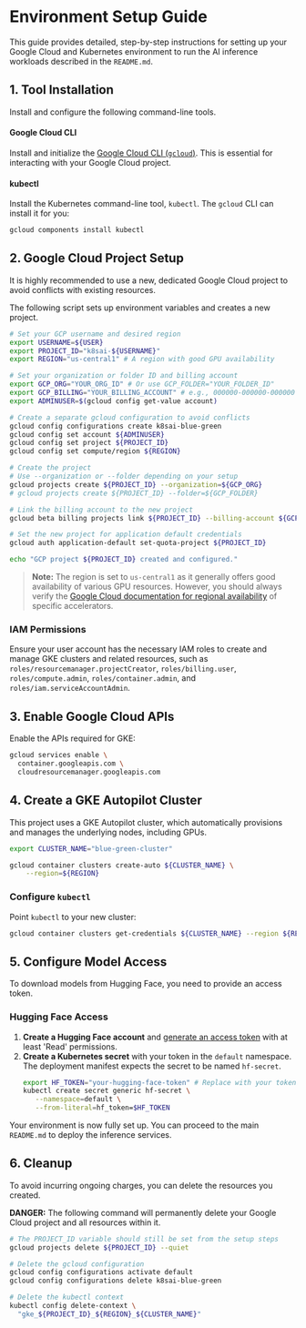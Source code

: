 # Environment Setup Guide

This guide provides detailed, step-by-step instructions for setting up your Google Cloud and Kubernetes environment to run the AI inference workloads described in the `README.md`.

## 1. Tool Installation

Install and configure the following command-line tools.

#### Google Cloud CLI
Install and initialize the [Google Cloud CLI (`gcloud`)](https://cloud.google.com/sdk/docs/install). This is essential for interacting with your Google Cloud project.

#### kubectl
Install the Kubernetes command-line tool, `kubectl`. The `gcloud` CLI can install it for you:
```bash
gcloud components install kubectl
```

## 2. Google Cloud Project Setup

It is highly recommended to use a new, dedicated Google Cloud project to avoid conflicts with existing resources.

The following script sets up environment variables and creates a new project.

```bash
# Set your GCP username and desired region
export USERNAME=${USER}
export PROJECT_ID="k8sai-${USERNAME}"
export REGION="us-central1" # A region with good GPU availability

# Set your organization or folder ID and billing account
export GCP_ORG="YOUR_ORG_ID" # Or use GCP_FOLDER="YOUR_FOLDER_ID"
export GCP_BILLING="YOUR_BILLING_ACCOUNT" # e.g., 000000-000000-000000
export ADMINUSER=$(gcloud config get-value account)

# Create a separate gcloud configuration to avoid conflicts
gcloud config configurations create k8sai-blue-green
gcloud config set account ${ADMINUSER}
gcloud config set project ${PROJECT_ID}
gcloud config set compute/region ${REGION}

# Create the project
# Use --organization or --folder depending on your setup
gcloud projects create ${PROJECT_ID} --organization=${GCP_ORG}
# gcloud projects create ${PROJECT_ID} --folder=${GCP_FOLDER}

# Link the billing account to the new project
gcloud beta billing projects link ${PROJECT_ID} --billing-account ${GCP_BILLING}

# Set the new project for application default credentials
gcloud auth application-default set-quota-project ${PROJECT_ID}

echo "GCP project ${PROJECT_ID} created and configured."
```
> **Note:** The region is set to `us-central1` as it generally offers good availability of various GPU resources. However, you should always verify the [Google Cloud documentation for regional availability](https://cloud.google.com/compute/docs/gpus/gpu-regions-zones) of specific accelerators.

### IAM Permissions
Ensure your user account has the necessary IAM roles to create and manage GKE clusters and related resources, such as `roles/resourcemanager.projectCreator`, `roles/billing.user`, `roles/compute.admin`, `roles/container.admin`, and `roles/iam.serviceAccountAdmin`.

## 3. Enable Google Cloud APIs

Enable the APIs required for GKE:
```bash
gcloud services enable \
  container.googleapis.com \
  cloudresourcemanager.googleapis.com
```

## 4. Create a GKE Autopilot Cluster

This project uses a GKE Autopilot cluster, which automatically provisions and manages the underlying nodes, including GPUs.

```bash
export CLUSTER_NAME="blue-green-cluster"

gcloud container clusters create-auto ${CLUSTER_NAME} \
    --region=${REGION}
```

### Configure `kubectl`
Point `kubectl` to your new cluster:
```bash
gcloud container clusters get-credentials ${CLUSTER_NAME} --region ${REGION}
```

## 5. Configure Model Access

To download models from Hugging Face, you need to provide an access token.

### Hugging Face Access
1.  **Create a Hugging Face account** and [generate an access token](https://huggingface.co/docs/hub/en/security-tokens) with at least 'Read' permissions.
2.  **Create a Kubernetes secret** with your token in the `default` namespace. The deployment manifest expects the secret to be named `hf-secret`.
    ```bash
    export HF_TOKEN="your-hugging-face-token" # Replace with your token
    kubectl create secret generic hf-secret \
       --namespace=default \
       --from-literal=hf_token=$HF_TOKEN
    ```

Your environment is now fully set up. You can proceed to the main `README.md` to deploy the inference services.

## 6. Cleanup

To avoid incurring ongoing charges, you can delete the resources you created.

**DANGER:** The following command will permanently delete your Google Cloud project and all resources within it.

```bash
# The PROJECT_ID variable should still be set from the setup steps
gcloud projects delete ${PROJECT_ID} --quiet

# Delete the gcloud configuration
gcloud config configurations activate default
gcloud config configurations delete k8sai-blue-green

# Delete the kubectl context
kubectl config delete-context \
  "gke_${PROJECT_ID}_${REGION}_${CLUSTER_NAME}"
```